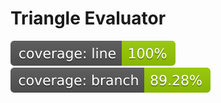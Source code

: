 # Triangle Evaluator
[![Line Coverage Status](./tests/coverage-badge-line.svg)](https://github.com/danpetitt/open-cover-badge-generator-action/)
[![Branch Coverage Status](./tests/coverage-badge-branch.svg)](https://github.com/danpetitt/open-cover-badge-generator-action/)
